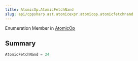 ```yaml
---
title: AtomicOp.AtomicFetchNand
slug: api/cppsharp.ast.atomicexpr.atomicop.atomicfetchnand
---
```

Enumeration Member in [AtomicOp](/api/cppsharp/ast/atomicexpr/atomicop)

## Summary



```csharp
AtomicFetchNand = 24
```


